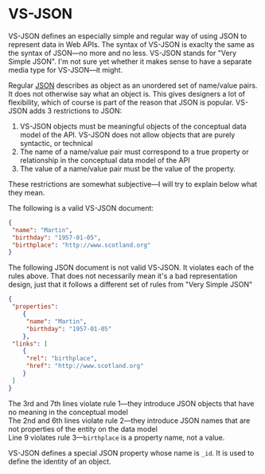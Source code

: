 # VS-JSON

VS-JSON defines an especially simple and regular way of using JSON to represent data in Web APIs. 
The syntax of VS-JSON is exaclty the same as the syntax of JSON—no more and no less.
VS-JSON stands for "Very Simple JSON". I'm not sure yet whether it makes sense to have a separate media type for VS-JSON—it might.

Regular [JSON](http://www.json.org/) describes as object as an unordered set of name/value pairs. It does not otherwise say what an object is.
This gives designers a lot of flexibility, which
of course is part of the reason that JSON is popular. VS-JSON adds 3 restrictions to JSON:

1. VS-JSON objects must be meaningful objects of the conceptual data model of the API. VS-JSON does not allow 
   objects that are purely syntactic, or technical
1. The name of a name/value pair must correspond to a true property or relationship in the conceptual data model
   of the API
1. The value of a name/value pair must be the value of the property.

These restrictions are somewhat subjective—I will try to explain below what they mean.

The following is a valid VS-JSON document:
```JSON
{
 "name": "Martin",
 "birthday": "1957-01-05",
 "birthplace": "http://www.scotland.org"
}
```

The following JSON document is not valid VS-JSON. It violates each of the rules above. That does not necessarily mean it's a bad
representation design, just that it follows a different set of rules from "Very Simple JSON"
```JSON
{
 "properties": 
    {
     "name": "Martin",
     "birthday": "1957-01-05"
    },
 "links": [
    {
     "rel": "birthplace",
     "href": "http://www.scotland.org"
    } 
 ]
}
```

The 3rd and 7th lines violate rule 1—they introduce JSON objects that have no meaning in the conceptual model  
The 2nd and 6th lines violate rule 2—they introduce JSON names that are not properties of the entity on the data model  
Line 9 violates rule 3—`birthplace` is a property name, not a value.

VS-JSON defines a special JSON property whose name is `_id`. It is used to define the identity of an object.

